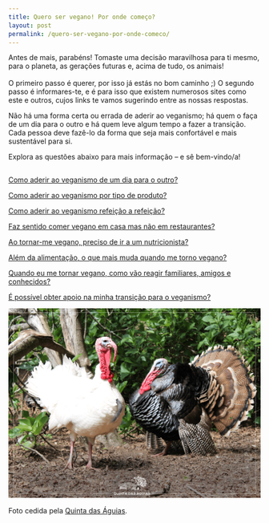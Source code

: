 ```yaml
---
title: Quero ser vegano! Por onde começo?
layout: post
permalink: /quero-ser-vegano-por-onde-comeco/
---
```

Antes de mais, parabéns! Tomaste uma decisão maravilhosa para ti mesmo, para o planeta, as gerações futuras e, acima de tudo, os animais! <br><br>O primeiro passo é querer, por isso já estás no bom caminho ;) O segundo passo é informares-te, e é para isso que existem numerosos sites como este e outros, cujos links te vamos sugerindo entre as nossas respostas.

Não há uma forma certa ou errada de aderir ao veganismo; há quem o faça de um dia para o outro e há quem leve algum tempo a fazer a transição. Cada pessoa deve fazê-lo da forma que seja mais confortável e mais sustentável para si.

Explora as questões abaixo para mais informação &#8211; e sê bem-vindo/a!

<p class="question-list" style="padding-top:15px">
  <a href="/como-aderir-ao-veganismo-de-um-dia-para-o-outro/">Como aderir ao veganismo de um dia para o outro?</a>
</p>

<p class="question-list">
  <a href="/como-aderir-ao-veganismo-por-tipo-de-produto/">Como aderir ao veganismo por tipo de produto?</a>
</p>

<p class="question-list">
  <a href="/como-aderir-ao-veganismo-refeicao-a-refeicao/">Como aderir ao veganismo refeição a refeição?</a>
</p>

<p class="question-list">
  <a href="/faz-sentido-comer-vegano-em-casa-mas-nao-em-restaurantes/">Faz sentido comer vegano em casa mas não em restaurantes?</a>
</p>

<p class="question-list">
  <a href="/ao-tornar-me-vegano-preciso-de-ir-a-um-nutricionista/">Ao tornar-me vegano, preciso de ir a um nutricionista?</a>
</p>

<p class="question-list">
  <a href="/alem-da-alimentacao-o-que-mais-muda-quando-me-torno-vegano/">Além da alimentação, o que mais muda quando me torno vegano?</a>
</p>

<p class="question-list">
  <a href="/quando-eu-me-tornar-vegano-como-vao-reagir-familiares-amigos-e-conhecidos/">Quando eu me tornar vegano, como vão reagir familiares, amigos e conhecidos?</a>
</p>

<p class="question-list">
  <a href="/e-possivel-obter-apoio-na-minha-transicao-para-o-veganismo/">É possível obter apoio na minha transição para o veganismo?</a>
</p>

![[Foto de perus na Quinta das Águias]](/assets/images/quinta_aguias_perus.png "Perus na Quinta das Águias")

<div class="img-caption">Foto cedida pela <a href="https://www.facebook.com/associacaoquintadasaguias/photos/2288830611209364">Quinta das Águias</a>.</div>
